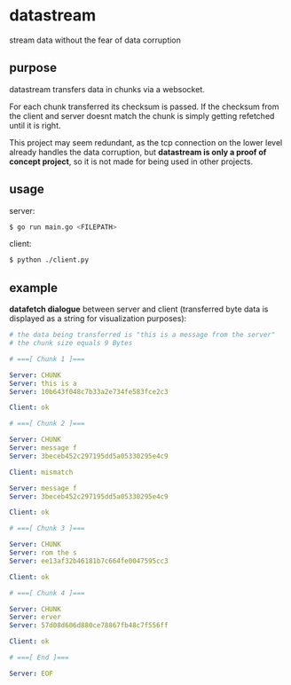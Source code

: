 # datastream

stream data without the fear of data corruption

## purpose

datastream transfers data in chunks via a websocket. 

For each chunk transferred its checksum is passed. If the checksum from the client and server doesnt match the chunk is simply getting refetched until it is right.

This project may seem redundant, as the tcp connection on the lower level already handles the data corruption, but
**datastream is only a proof of concept project**, so it is not made for being used in other projects.

## usage

server:
```sh
$ go run main.go <FILEPATH>
```

client:
```sh
$ python ./client.py
```

## example

**datafetch dialogue** between server and client (transferred byte data is displayed as a string for visualization purposes):
```yml
# the data being transferred is "this is a message from the server"
# the chunk size equals 9 Bytes

# ===[ Chunk 1 ]===

Server: CHUNK
Server: this is a
Server: 10b643f048c7b33a2e734fe583fce2c3

Client: ok

# ===[ Chunk 2 ]===

Server: CHUNK
Server: message f
Server: 3beceb452c297195dd5a05330295e4c9

Client: mismatch

Server: message f
Server: 3beceb452c297195dd5a05330295e4c9

Client: ok

# ===[ Chunk 3 ]===

Server: CHUNK
Server: rom the s
Server: ee13af32b46181b7c664fe0047595cc3

Client: ok

# ===[ Chunk 4 ]===

Server: CHUNK
Server: erver
Server: 57d08d606d880ce78867fb48c7f556ff

Client: ok

# ===[ End ]===

Server: EOF
```

